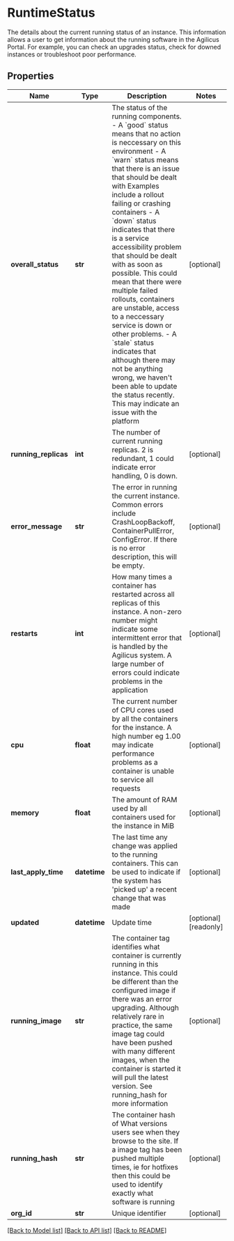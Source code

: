 # RuntimeStatus

The details about the current running status of an instance. This information  allows a user to get information about the running software in the Agilicus Portal. For example, you can check an upgrades status, check for downed instances or troubleshoot poor performance. 
## Properties
Name | Type | Description | Notes
------------ | ------------- | ------------- | -------------
**overall_status** | **str** | The status of the running components.  - A &#x60;good&#x60; status means that no action is neccessary on this environment - A &#x60;warn&#x60; status means that there is an issue that should be dealt with   Examples include a rollout failing or crashing containers - A &#x60;down&#x60; status indicates that there is a service accessibility problem   that should be dealt with as soon as possible. This could   mean that there were multiple failed rollouts, containers are unstable,   access to a neccessary service is down or other problems. - A &#x60;stale&#x60; status indicates that although there may not be anything wrong,   we haven&#39;t been able to update the status recently. This may indicate   an issue with the platform  | [optional] 
**running_replicas** | **int** | The number of current running replicas. 2 is redundant, 1 could indicate error handling, 0 is down.  | [optional] 
**error_message** | **str** | The error in running the current instance. Common errors include CrashLoopBackoff, ContainerPullError, ConfigError. If there is no error description, this will be empty.  | [optional] 
**restarts** | **int** | How many times a container has restarted across all replicas of this instance. A non-zero number might indicate some intermittent error that is handled by the Agilicus system. A large number of errors could indicate problems in the application  | [optional] 
**cpu** | **float** | The current number of CPU cores used by all the containers for the instance. A high number eg 1.00 may indicate performance problems as a container is unable to service all requests  | [optional] 
**memory** | **float** | The amount of RAM used by all containers used for the instance in MiB  | [optional] 
**last_apply_time** | **datetime** | The last time any change was applied to the running containers. This can be used to indicate if the system has &#39;picked up&#39; a recent change that was made  | [optional] 
**updated** | **datetime** | Update time | [optional] [readonly] 
**running_image** | **str** | The container tag identifies what container is currently running in this instance. This could be different than the configured image if there was an error upgrading. Although relatively rare in practice, the same image tag could have been pushed with many different images, when the container is started it will pull the latest version. See running_hash for more information  | [optional] 
**running_hash** | **str** | The container hash of What versions users see when they browse to the site. If a image tag has been pushed multiple times, ie for hotfixes then this could be used to identify exactly what software is running  | [optional] 
**org_id** | **str** | Unique identifier | [optional] 

[[Back to Model list]](../README.md#documentation-for-models) [[Back to API list]](../README.md#documentation-for-api-endpoints) [[Back to README]](../README.md)



